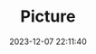---
weight: 1
images:
- /images/edited/71.jpeg
title: Picture
date: 2023-12-07 22:11:40
tags:
- luminar
- work
---